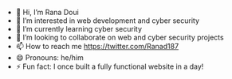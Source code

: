 - 👋 Hi, I’m Rana Doui
- 👀 I’m interested in web development and cyber security
- 🌱 I’m currently learning cyber security
- 💞️ I’m looking to collaborate on web and cyber security projects
- 📫 How to reach me https://twitter.com/Ranad187
- 😄 Pronouns:  he/him
- ⚡ Fun fact:  I once built a fully functional website in a day!

